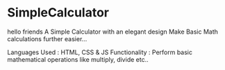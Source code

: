 # SimpleCalculator
hello friends
A Simple Calculator with an elegant design
Make Basic Math calculations further easier...

Languages Used :
HTML, CSS & JS
Functionality :
Perform basic mathematical operations like multiply, divide etc..

